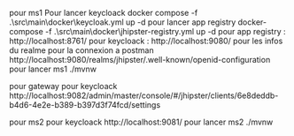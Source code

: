 pour ms1
  Pour lancer keycloack docker compose -f .\src\main\docker\keycloak.yml up -d
  pour lancer app registry docker-compose -f .\src\main\docker\jhipster-registry.yml up -d
  pour app registry : http://localhost:8761/
  pour keycloack : http://localhost:9080/
  pour les infos du realme pour la connexion a postman http://localhost:9080/realms/jhipster/.well-known/openid-configuration
  pour lancer ms1  ./mvnw


pour gateway
  pour keycloack http://localhost:9082/admin/master/console/#/jhipster/clients/6e8deddb-b4d6-4e2e-b389-b397d3f74fcd/settings 


pour ms2
  pour keycloack http://localhost:9081/
  pour lancer ms2  ./mvnw
